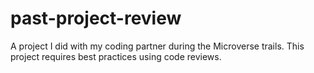 # past-project-review
A project I did with my coding partner during the Microverse trails. This project requires best practices using code reviews.
